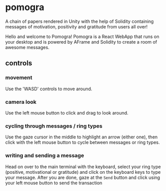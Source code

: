 # pomogra
A chain of papers rendered in Unity with the help of Solidity containing messages of motivation, positivity and gratitude from users all over!   

Hello and welcome to Pomogra! Pomogra is a React WebApp that runs on your desktop and is powered by AFrame and Solidity to create a room of awesome messages. 

## controls
### movement
Use the 'WASD' controls to move around.

### camera look
Use the left mouse button to click and drag to look around.

### cycling through messages / ring types
Use the gaze cursor in the middle to highlight an arrow (either one), then click with the left mouse button to cycle between messages or ring types.

### writing and sending a message
Head on over to the main terminal with the keyboard, select your ring type (positive, motivational or gratitude) and click on the keyboard keys to type your message. After you are done, gaze at the `Send` button and click using your left mouse button to send the transaction